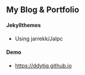 ## My Blog & Portfolio

#### Jekyllthemes
* Using jarrekk/Jalpc

#### Demo
* https://ddytjq.github.io
